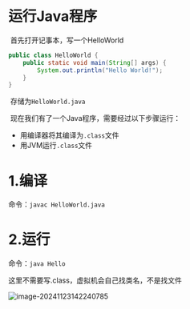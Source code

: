 # 运行Java程序

​	首先打开记事本，写一个HelloWorld

```java
public class HelloWorld {
	public static void main(String[] args) {
		System.out.println("Hello World!");
	}
}
```

​	存储为`HelloWorld.java`



​	现在我们有了一个Java程序，需要经过以下步骤运行：

- 用编译器将其编译为`.class`文件
- 用JVM运行`.class`文件

# 1.编译

命令：`javac HelloWorld.java`



# 2.运行

命令：`java Hello`

这里不需要写.class，虚拟机会自己找类名，不是找文件

![image-20241123142240785](C:\Users\76497\AppData\Roaming\Typora\typora-user-images\image-20241123142240785.png)